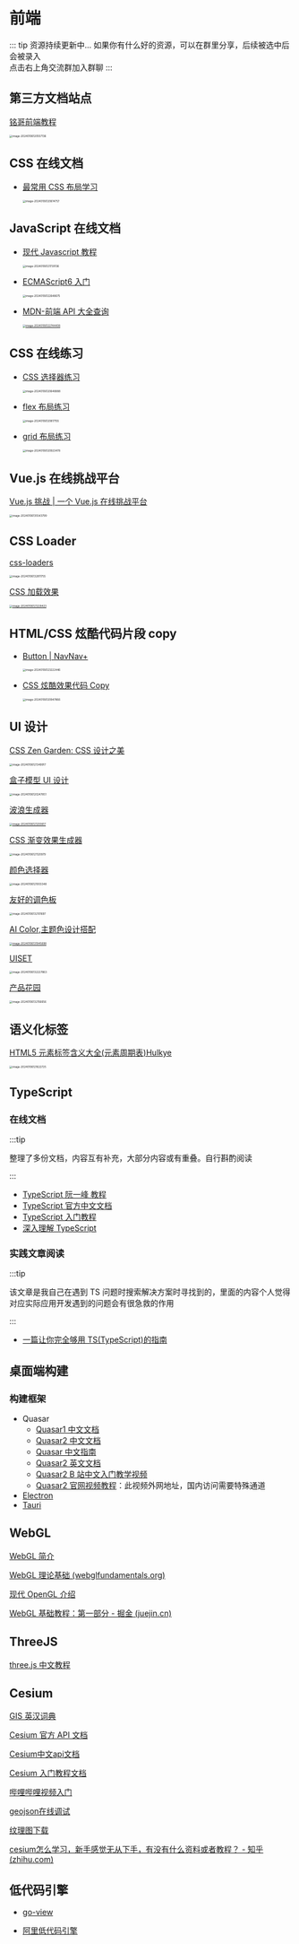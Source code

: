 # 前端

::: tip 资源持续更新中...
如果你有什么好的资源，可以在群里分享，后续被选中后会被录入 <br>
点击右上角交流群加入群聊
:::

## 第三方文档站点

[铭哥前端教程](https://learn.fuming.site/)

[<img src="/web/image-20240106120557136.png" alt="image-20240106120557136" style="zoom: 33%;" />](https://learn.fuming.site/)

## CSS 在线文档

- [最常用 CSS 布局学习](https://zh.learnlayout.com/toc.html)

  [<img src="/web/image-20240106120614757.png" alt="image-20240106120614757" style="zoom: 33%;" />](https://zh.learnlayout.com/toc.html)

## JavaScript 在线文档

- [现代 Javascript 教程](https://zh.javascript.info/)

  [<img src="/web/image-20240106121739136.png" alt="image-20240106121739136" style="zoom: 33%;" />](https://zh.javascript.info/)

- [ECMAScript6 入门](https://es6.ruanyifeng.com/#docs/destructuring)

  [<img src="/web/image-20240106122648675.png" alt="image-20240106122648675" style="zoom:33%;" />](https://es6.ruanyifeng.com/#docs/destructuring)

- [MDN-前端 API 大全查询](https://developer.mozilla.org/zh-CN/)

  [<img src="/web/image-20240106122744408.png" alt="image-20240106122744408" style="zoom:33%;" />](https://developer.mozilla.org/zh-CN/)

## CSS 在线练习

- [CSS 选择器练习](https://flukeout.github.io/)

  [<img src="/web/image-20240106120648888.png" alt="image-20240106120648888" style="zoom: 33%;" />](https://flukeout.github.io/)

- [flex 布局练习](http://flexboxfroggy.com/)

  [<img src="/web/image-20240106120817155.png" alt="image-20240106120817155" style="zoom: 33%;" />](http://flexboxfroggy.com/)

- [grid 布局练习](https://codepip.com/games/grid-garden/)

  [<img src="/web/image-20240106120923478.png" alt="image-20240106120923478" style="zoom: 33%;" />](https://codepip.com/games/grid-garden/)

## Vue.js 在线挑战平台

[Vue.js 挑战 | 一个 Vue.js 在线挑战平台](https://cn-vuejs-challenges.netlify.app/)

[<img src="/web/image-20240106135543799.png" alt="image-20240106135543799" style="zoom:33%;" />](https://cn-vuejs-challenges.netlify.app/)

## CSS Loader

[css-loaders](https://css-loaders.com/classic/)

[<img src="/web/image-20240106132811755.png" alt="image-20240106132811755" style="zoom:33%;" />](https://css-loaders.com/classic/)

[CSS 加载效果](https://loading.io/css/)

[<img src="/web/image-20240106121228423.png" alt="image-20240106121228423" style="zoom: 33%;" />](https://loading.io/css/)

## HTML/CSS 炫酷代码片段 copy

- [Button | NavNav+](https://navnav.co/button)

  [<img src="/web/image-20240106123222446.png" alt="image-20240106123222446" style="zoom:33%;" />](https://navnav.co/button)

- [CSS 炫酷效果代码 Copy](https://uiverse.io/)

  [<img src="/web/image-20240106120947866.png" alt="image-20240106120947866" style="zoom: 33%;" />](https://uiverse.io/)

## UI 设计

[CSS Zen Garden: CSS 设计之美](http://www.csszengarden.com/tr/zh-tw/214/)

[<img src="/web/image-20240106121349917.png" alt="image-20240106121349917" style="zoom: 33%;" />](http://www.csszengarden.com/tr/zh-tw/214/)

[盒子模型 UI 设计](https://neumorphism.io/#e0e0e0)

[<img src="/web/image-20240106120247851.png" alt="image-20240106120247851" style="zoom: 33%;" />](https://neumorphism.io/#e0e0e0)

[波浪生成器](https://getwaves.io/)

[<img src="/web/image-20240106121200617.png" alt="image-20240106121200617" style="zoom: 33%;" />](https://getwaves.io/)

[CSS 渐变效果生成器](https://cssgradient.io/)

[<img src="/web/image-20240106121120979.png" alt="image-20240106121120979" style="zoom: 33%;" />](https://cssgradient.io/)

[颜色选择器](https://color.hailpixel.com/)

[<img src="/web/image-20240106121003348.png" alt="image-20240106121003348" style="zoom: 33%;" />](https://color.hailpixel.com/)

[友好的调色板](https://fffuel.co/pppalette/)

[<img src="/web/image-20240106132101697.png" alt="image-20240106132101697" style="zoom:33%;" />](https://fffuel.co/pppalette/)

[AI Color,主题色设计搭配](https://aicolors.co/)

[<img src="/web/image-20240106131945698.png" alt="image-20240106131945698" style="zoom:33%;" />](https://aicolors.co/)

[UISET](https://uiset.com/)

[<img src="/web/image-20240106132227863.png" alt="image-20240106132227863" style="zoom:33%;" />](https://uiset.com/)

[产品花园](https://huayuan.pixcall.com/)

[<img src="/web/image-20240106132156656.png" alt="image-20240106132156656" style="zoom:33%;" />](https://huayuan.pixcall.com/)

## 语义化标签

[HTML5 元素标签含义大全(元素周期表)Hulkye](https://hulkye.github.io/html5tags/)

[<img src="/web/image-20240106121622725.png" alt="image-20240106121622725" style="zoom: 33%;" />](https://hulkye.github.io/html5tags/)

## TypeScript

### 在线文档

:::tip

整理了多份文档，内容互有补充，大部分内容或有重叠。自行斟酌阅读

:::

- [ TypeScript 阮一峰 教程](https://typescript.p6p.net/)
- [TypeScript 官方中文文档](https://www.tslang.cn/docs/home.html)
- [TypeScript 入门教程](http://ts.xcatliu.com/introduction/index.html)
- [深入理解 TypeScript](https://jkchao.github.io/typescript-book-chinese/#why)

### 实践文章阅读

:::tip

该文章是我自己在遇到 TS 问题时搜索解决方案时寻找到的，里面的内容个人觉得对应实际应用开发遇到的问题会有很急救的作用

:::

- [一篇让你完全够用 TS(TypeScript)的指南](https://zhuanlan.zhihu.com/p/505175155)

## 桌面端构建

### 构建框架

- Quasar
  - [Quasar1 中文文档](http://www.quasarchs.com/)
  - [Quasar2 中文文档](https://quasar-cn.cn/)
  - [Quasar 中文指南](http://v0-16.quasarchs.com/guide/)
  - [Quasar2 英文文档](https://quasar.dev/)
  - [Quasar2 B 站中文入门教学视频](https://www.bilibili.com/video/BV1pA4y197Zc/?spm_id_from=333.788.video.desc.click&vd_source=4db4edf8e68a4ceac9f0a41212e6f026)
  - [Quasar2 官网视频教程](https://www.youtube.com/watch?v=CkHM8VLxuus)：此视频外网地址，国内访问需要特殊通道
- [Electron](https://www.electronjs.org/)
- [Tauri](https://tauri.app/zh/)

## WebGL

[WebGL 简介](https://dev.opera.com/articles/introduction-to-webgl-part-1/)

[WebGL 理论基础 (webglfundamentals.org)](https://webglfundamentals.org/webgl/lessons/zh_cn/)

[现代 OpenGL 介绍](https://duriansoftware.com/joe/An-intro-to-modern-OpenGL.-Table-of-Contents.html)

[WebGL 基础教程：第一部分 - 掘金 (juejin.cn)](https://juejin.cn/post/6844903760246882318)

## ThreeJS

[three.js 中文教程](https://www.three3d.cn/docs/index.html)

## Cesium

[GIS 英汉词典](http://zhihu.geoscene.cn/article/3633)

[Cesium 官方 API 文档](https://cesium.com/learn/cesiumjs/ref-doc/index.html)

[Cesium中文api文档 ](http://cesium.xin/cesium/cn/Documentation1.62/index.html)

[Cesium 入门教程文档](http://syzdev.cn/cesium-docs/)

<!-- [Cesium入门教程文档 本地化](http://syzdev.cn/cesium-docs/) -->

[哔哩哔哩视频入门](https://space.bilibili.com/597185371/channel/series)

[geojson在线调试](https://geojson.io/#map=2/18.99/94.79)

[纹理图下载](https://www.solarsystemscope.com/textures/)

[cesium怎么学习，新手感觉无从下手，有没有什么资料或者教程？ - 知乎 (zhihu.com)](https://www.zhihu.com/question/476626153)

## 低代码引擎

- [go-view](https://gitee.com/dromara/go-view?_from=gitee_search)

- [阿里低代码引擎](https://lowcode-engine.cn/)
